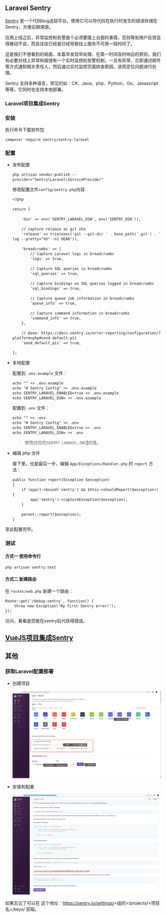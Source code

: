 ## Laravel Sentry

[Sentry](https://sentry.io/) 是一个代码bug追踪平台，使用它可以将代码在执行时发生的错误存储在Sentry，方便后期溯源。

应用上线之后，异常监控和告警是个必须要摆上台面的事情，否则等到用户反馈显得被动不说，而且往往已经是已经导致线上服务不可用一段时间了。

这是我们不想看到的局面，本着早发现早处理，在第一时间及时响应的原则，我们有必要对线上异常和报错有一个实时监控和告警机制，一旦有异常，立即通过邮件等方式通知相关责任人，然后通过实时监控页面排查原因，进而定位问题进行处理。

Sentry 支持多种语言，常见的如：C#、Java、php、Python、Go、Javascript等等，它同时也支持本地部署。

### Laravel项目集成Sentry

### 安装

执行命令下载软件包

``` 
composer require sentry/sentry-laravel
```

### 配置

- 发布配置

    ```
    php artisan vendor:publish --provider="Sentry\Laravel\ServiceProvider"
    ```
    
    修改配置文件`config/sentry.php`内容
    ```
    <?php

    return [

        'dsn' => env('SENTRY_LARAVEL_DSN', env('SENTRY_DSN')),

        // capture release as git sha
        'release' => trim(exec('git --git-dir ' . base_path('.git') . ' log --pretty="%h" -n1 HEAD')),

        'breadcrumbs' => [
            // Capture Laravel logs in breadcrumbs
            'logs' => true,

            // Capture SQL queries in breadcrumbs
            'sql_queries' => true,

            // Capture bindings on SQL queries logged in breadcrumbs
            'sql_bindings' => true,

            // Capture queue job information in breadcrumbs
            'queue_info' => true,

            // Capture command information in breadcrumbs
            'command_info' => true,
        ],

        // @see: https://docs.sentry.io/error-reporting/configuration/?platform=php#send-default-pii
        'send_default_pii' => true,

    ];
    ```

- 本地配置

    配置到 `.env.example` 文件：

    ```
    echo "" >> .env.example                                     
    echo "# Sentry Config" >> .env.example
    echo SENTRY_LARAVEL_ENABLED=true >> .env.example
    echo SENTRY_LARAVEL_DSN= >> .env.example
    ```
    配置到 `.env` 文件：

    ```
    echo "" >> .env                                     
    echo "# Sentry Config" >> .env
    echo SENTRY_LARAVEL_ENABLED=true >> .env
    echo SENTRY_LARAVEL_DSN= >> .env
    ```             

    > 修改对应的`SENTRY_LARAVEL_DNS`[1](#获取Laravel配置部署)的值。


- 编辑 php 文件

    接下里，也是最后一步，编辑 `App/Exceptions/Handler.php` 的 `report` 方法：

    ``` 
    public function report(Exception $exception)
    {
        if (app()->bound('sentry') && $this->shouldReport($exception)) {
            app('sentry')->captureException($exception);
        }

        parent::report($exception);
    }
    ```

至此配置完毕。

### 测试

#### 方式一 使用命令行
```
php artisan sentry:test
```

#### 方式二 新建路由
在 `routes/web.php` 新建一个路由： 
```
Route::get('/debug-sentry', function() {
    throw new Exception('My first Sentry error!');
});
```
访问，看看是否能在sentry后代获得错误。


## [VueJS项目集成Sentry](/README_VueJS.md)

## 其他

### 获取Laravel配置部署

- 创建项目

  ![](/resources/images/create-project.png)

- 安装和配置

  ![](/resources/images/install-and-configuration.png)

如果忘记了可以在 这个地址：https://sentry.io/settings/<组织>/projects/<项目名>/keys/ 获取。

